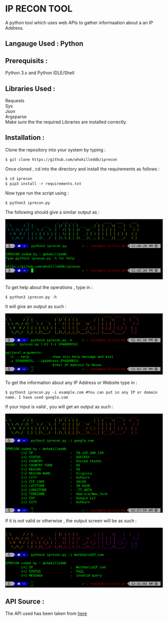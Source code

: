# IP RECON TOOL

A python tool which uses web APIs to gather informaation about a an IP Address.

## Langauge Used : Python

## Prerequisits :

Python 3.x and Python IDLE/Shell

## Libraries Used :

Requests<br/>
Sys<br/>
Json<br/>
Argsparse<br/>
Make sure the the required Libraries are installed correctly.

## Installation :

Clone the repository into your system by typing :

```
$ git clone https://github.com/whokilleddb/iprecon

```

Once cloned , cd into the directory and install the requirements as follows :

```
$ cd iprecon
$ pip3 install -r requirements.txt

```
 
Now type run the script using :

```
$ python3 iprecon.py

```

The following should give a similar output as :

![](https://github.com/whokilleddb/iprecon/blob/master/Images/1.png)

To get help about the operations , type in :

```
$ python3 iprecon.py -h

```

It will give an output as such :

![](https://github.com/whokilleddb/iprecon/blob/master/Images/2.png)

To get the information about any IP Address or Website type in :


```
$ python3 iprecon.py -i example.com #You can put in any IP or domain name. I have used google.com

```
If your input is valid , you will get an output as such :

![](https://github.com/whokilleddb/iprecon/blob/master/Images/3.png)

If it is not valid or otherwise , the output screen will be as such :

![](https://github.com/whokilleddb/iprecon/blob/master/Images/4.png)

## API Source :

The API used has been taken from [here](https://ip-api.com/)


